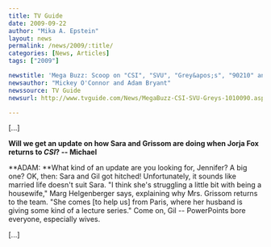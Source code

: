 ```yaml
---
title: TV Guide
date: 2009-09-22
author: "Mika A. Epstein"
layout: news
permalink: /news/2009/:title/
categories: [News, Articles]
tags: ["2009"]

newstitle: 'Mega Buzz: Scoop on "CSI", "SVU", "Grey&apos;s", "90210" and More!'
newsauthor: "Mickey O'Connor and Adam Bryant"
newssource: TV Guide
newsurl: http://www.tvguide.com/News/MegaBuzz-CSI-SVU-Greys-1010090.aspx

---
```


[...]

**Will we get an update on how Sara and Grissom are doing when Jorja Fox returns to *CSI*? -- Michael**

**ADAM: **What kind of an update are you looking for, Jennifer? A big one? OK, then: Sara and Gil got hitched! Unfortunately, it sounds like married life doesn't suit Sara. "I think she's struggling a little bit with being a housewife," Marg Helgenberger says, explaining why Mrs. Grissom returns to the team. "She comes [to help us] from Paris, where her husband is giving some kind of a lecture series." Come on, Gil -- PowerPoints bore everyone, especially wives.

[...]
